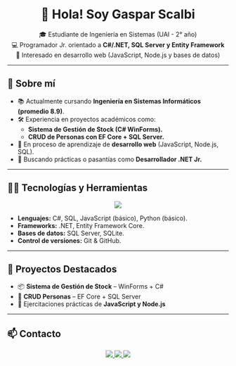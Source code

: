 <h1 align="center">👋 Hola! Soy Gaspar Scalbi</h1>

<p align="center">
🎓 Estudiante de Ingeniería en Sistemas (UAI - 2° año)<br>
💻 Programador Jr. orientado a <b>C#/.NET, SQL Server y Entity Framework</b><br>
🚀 Interesado en desarrollo web (JavaScript, Node.js y bases de datos)<br>
</p>

---

## 🙋 Sobre mí
- 📚 Actualmente cursando **Ingeniería en Sistemas Informáticos (promedio 8.9)**.  
- 🛠 Experiencia en proyectos académicos como:  
  - **Sistema de Gestión de Stock (C# WinForms).**  
  - **CRUD de Personas con EF Core + SQL Server.**  
- 🌱 En proceso de aprendizaje de **desarrollo web** (JavaScript, Node.js, SQL).  
- 🔎 Buscando prácticas o pasantías como **Desarrollador .NET Jr.**

---

## 🧑‍💻 Tecnologías y Herramientas

<p align="center">
  <img src="https://skillicons.dev/icons?i=cs,dotnet,mssql,js,nodejs,python,git,github" />
</p>

- **Lenguajes:** C#, SQL, JavaScript (básico), Python (básico).  
- **Frameworks:** .NET, Entity Framework Core.  
- **Bases de datos:** SQL Server, SQLite.  
- **Control de versiones:** Git & GitHub.  

---

## 📌 Proyectos Destacados
- 📦 **Sistema de Gestión de Stock** – WinForms + C#  
- 👤 **CRUD Personas** – EF Core + SQL Server  
- 📝 Ejercitaciones prácticas de **JavaScript y Node.js**  

---

## 📫 Contacto
<p align="center">
  <a href="https://www.linkedin.com/in/gasparscalbi" target="_blank">
    <img src="https://img.shields.io/badge/LinkedIn-blue?style=for-the-badge&logo=linkedin&logoColor=white" />
  </a>
  <a href="mailto:tuemail@gmail.com" target="_blank">
    <img src="https://img.shields.io/badge/Gmail-red?style=for-the-badge&logo=gmail&logoColor=white" />
  </a>
  <a href="https://github.com/Gaspar-Scalbi" target="_blank">
    <img src="https://img.shields.io/badge/GitHub-000?style=for-the-badge&logo=github&logoColor=white" />
  </a>
</p>
